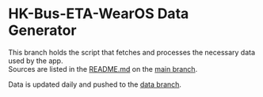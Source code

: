 # HK-Bus-ETA-WearOS Data Generator
This branch holds the script that fetches and processes the necessary data used by the app.<br>
Sources are listed in the [README.md](https://github.com/LOOHP/HK-Bus-ETA-WearOS/blob/main/README.md) on the [main branch](https://github.com/LOOHP/HK-Bus-ETA-WearOS/tree/main).

Data is updated daily and pushed to the [data branch](https://github.com/LOOHP/HK-Bus-ETA-WearOS/tree/data).
